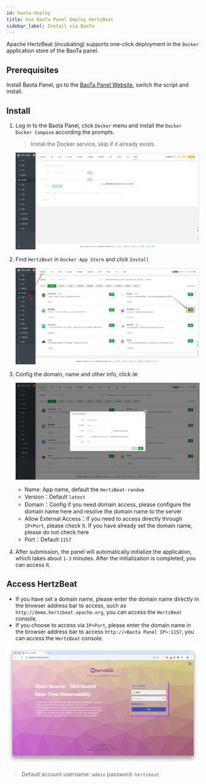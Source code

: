 ```yaml
---
id: baota-deploy  
title: Use BaoTa Panel Deploy HertzBeat  
sidebar_label: Install via BaoTa
---
```


Apache HertzBeat (incubating) supports one-click deployment in the `Docker` application store of the BaoTa panel.

## Prerequisites

Install Baota Panel, go to the [BaoTa Panel Website](https://www.bt.cn/new/index.html), switch the script and install.

## Install

1. Log in to the Baota Panel, click `Docker` menu and install the `Docker` `Docker Compose` according the prompts.  

    > Install the Docker service, skip if it already exists.  

    ![HertzBeat](/img/docs/start/install-to-baota-1.png)

2. Find `HertzBeat` in `Docker App Store` and click `Install`

    ![HertzBeat](/img/docs/start/install-to-baota-2.png)  

3. Config the domain, name and other info, click `OK`

    ![HertzBeat](/img/docs/start/install-to-baota-3.png)
    - Name: App name, default the `HertzBeat-random`
    - Version：Default `latest`
    - Domain：Config if you need domain access, please configure the domain name here and resolve the domain name to the server
    - Allow External Access：If you need to access directly through `IP+Port`, please check it. If you have already set the domain name, please do not check here
    - Port：Default `1157`

4. After submission, the panel will automatically initialize the application, which takes about `1-3` minutes. After the initialization is completed, you can access it.

## Access HertzBeat

- If you have set a domain name, please enter the domain name directly in the browser address bar to access, such as `http://demo.hertzbeat.apache.org`, you can access the `HertzBeat` console.
- If you choose to access via `IP+Port`, please enter the domain name in the browser address bar to access `http://<Baota Panel IP>:1157`, you can access the `HertzBeat` console.

![HertzBeat](/img/home/0.png)

> Default account username: `admin` password: `hertzbeat`
